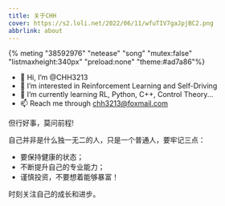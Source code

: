 ```yaml
---
title: 关于CHH
cover: https://s2.loli.net/2022/06/11/wfuTIV7gaJpjBC2.png
abbrlink: about
---
```

{% meting "38592976" "netease" "song" "mutex:false" "listmaxheight:340px" "preload:none" "theme:#ad7a86"%}


- 👋 Hi, I’m @CHH3213
- 👀 I’m interested in Reinforcement Learning and Self-Driving
- 🌱 I’m currently learning  RL, Python, C++, Control Theory...
- 📫 Reach me through chh3213@foxmail.com


但行好事，莫问前程!

自己并非是什么独一无二的人，只是一个普通人，要牢记三点：
- 要保持健康的状态；
- 不断提升自己的专业能力；
- 谨慎投资，不要想着能够暴富！

时刻关注自己的成长和进步。
